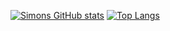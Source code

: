 [![Simons GitHub stats](https://github-readme-stats.vercel.app/api?username=beastyblacksmith&theme=monokai&show_icons=true)](https://github.com/anuraghazra/github-readme-stats)
[![Top Langs](https://github-readme-stats.vercel.app/api/top-langs/?username=beastyblacksmith&layout=compact&theme=monokai&langs_count=10)](https://github.com/anuraghazra/github-readme-stats)

